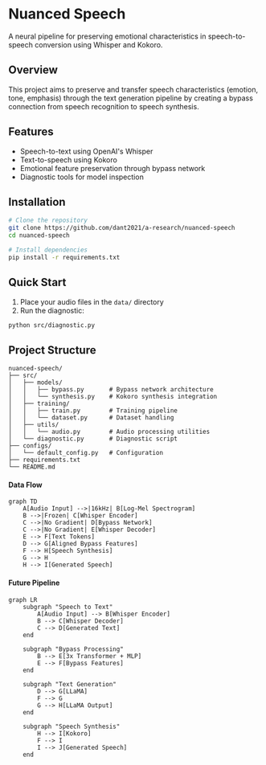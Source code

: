 # Nuanced Speech 

A neural pipeline for preserving emotional characteristics in speech-to-speech conversion using Whisper and Kokoro.

## Overview

This project aims to preserve and transfer speech characteristics (emotion, tone, emphasis) through the text generation pipeline by creating a bypass connection from speech recognition to speech synthesis.

## Features

- Speech-to-text using OpenAI's Whisper
- Text-to-speech using Kokoro
- Emotional feature preservation through bypass network
- Diagnostic tools for model inspection

## Installation

```bash
# Clone the repository
git clone https://github.com/dant2021/a-research/nuanced-speech
cd nuanced-speech

# Install dependencies
pip install -r requirements.txt
```

## Quick Start

1. Place your audio files in the `data/` directory
2. Run the diagnostic:
```bash
python src/diagnostic.py
```

## Project Structure

```
nuanced-speech/
├── src/
│   ├── models/
│   │   ├── bypass.py       # Bypass network architecture
│   │   └── synthesis.py    # Kokoro synthesis integration
│   ├── training/
│   │   ├── train.py        # Training pipeline
│   │   └── dataset.py      # Dataset handling
│   ├── utils/
│   │   └── audio.py        # Audio processing utilities
│   └── diagnostic.py       # Diagnostic script
├── configs/
│   └── default_config.py   # Configuration
├── requirements.txt
└── README.md
```

#### Data Flow
```mermaid
graph TD
    A[Audio Input] -->|16kHz| B[Log-Mel Spectrogram]
    B -->|Frozen| C[Whisper Encoder]
    C -->|No Gradient| D[Bypass Network]
    C -->|No Gradient| E[Whisper Decoder]
    E --> F[Text Tokens]
    D --> G[Aligned Bypass Features]
    F --> H[Speech Synthesis]
    G --> H
    H --> I[Generated Speech]
```

#### Future Pipeline
```mermaid
graph LR
    subgraph "Speech to Text"
        A[Audio Input] --> B[Whisper Encoder]
        B --> C[Whisper Decoder]
        C --> D[Generated Text]
    end

    subgraph "Bypass Processing"
        B --> E[3x Transformer + MLP]
        E --> F[Bypass Features]
    end

    subgraph "Text Generation"
        D --> G[LLaMA]
        F --> G
        G --> H[LLaMA Output]
    end

    subgraph "Speech Synthesis"
        H --> I[Kokoro]
        F --> I
        I --> J[Generated Speech]
    end
```

